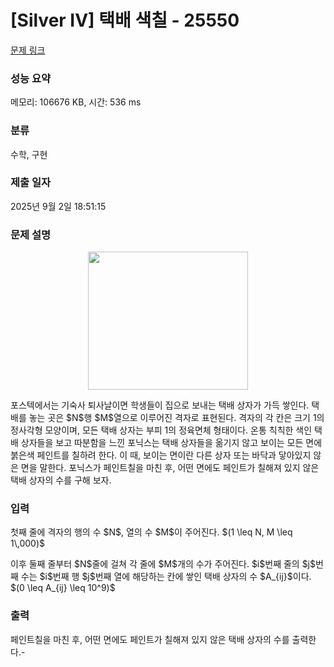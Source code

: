 # [Silver IV] 택배 색칠 - 25550 

[문제 링크](https://www.acmicpc.net/problem/25550) 

### 성능 요약

메모리: 106676 KB, 시간: 536 ms

### 분류

수학, 구현

### 제출 일자

2025년 9월 2일 18:51:15

### 문제 설명

<p style="text-align: center;"><img alt="" src="https://upload.acmicpc.net/e097f721-20ce-4055-9290-86e70c5edd27/-/preview/" style="height: 221px; width: 256px;"></p>

<p>포스텍에서는 기숙사 퇴사날이면 학생들이 집으로 보내는 택배 상자가 가득 쌓인다. 택배를 놓는 곳은 $N$행 $M$열으로 이루어진 격자로 표현된다. 격자의 각 칸은 크기 1의 정사각형 모양이며, 모든 택배 상자는 부피 1의 정육면체 형태이다. 온통 칙칙한 색인 택배 상자들을 보고 따분함을 느낀 포닉스는 택배 상자들을 옮기지 않고 보이는 모든 면에 붉은색 페인트를 칠하려 한다. 이 때, 보이는 면이란 다른 상자 또는 바닥과 닿아있지 않은 면을 말한다. 포닉스가 페인트칠을 마친 후, 어떤 면에도 페인트가 칠해져 있지 않은 택배 상자의 수를 구해 보자.</p>

### 입력 

 <p>첫째 줄에 격자의 행의 수 $N$, 열의 수 $M$이 주어진다. $(1 \leq N, M \leq 1\,000)$</p>

<p>이후 둘째 줄부터 $N$줄에 걸쳐 각 줄에 $M$개의 수가 주어진다. $i$번째 줄의 $j$번째 수는 $i$번째 행 $j$번째 열에 해당하는 칸에 쌓인 택배 상자의 수 $A_{ij}$이다. $(0 \leq A_{ij} \leq 10^9)$</p>

### 출력 

 <p>페인트칠을 마친 후, 어떤 면에도 페인트가 칠해져 있지 않은 택배 상자의 수를 출력한다.-</p>

